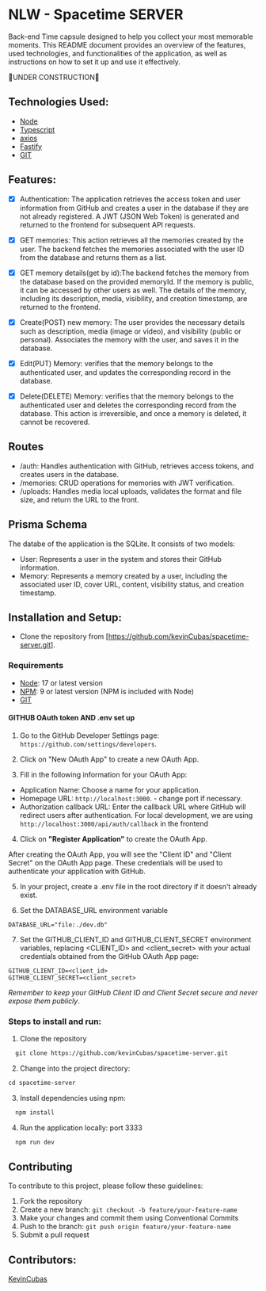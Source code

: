 # NLW - Spacetime SERVER
Back-end Time capsule designed to help you collect your most memorable moments. This README document provides an overview of the features, used technologies, and functionalities of the application, as well as instructions on how to set it up and use it effectively.

🚧UNDER CONSTRUCTION🚧

## Technologies Used:

- [Node](https://nodejs.org/en)
- [Typescript](https://www.typescriptlang.org/pt/)
- [axios](https://axios-http.com/ptbr/docs/intro)
- [Fastify]()
- [GIT]()

## Features:

- [x] Authentication: The application retrieves the access token and user information from GitHub and creates a user in the database if they are not already registered. A JWT (JSON Web Token) is generated and returned to the frontend for subsequent API requests.

- [x] GET memories: This action retrieves all the memories created by the user. The backend fetches the memories associated with the user ID from the database and returns them as a list.

- [x] GET memory details(get by id):The backend fetches the memory from the database based on the provided memoryId. If the memory is public, it can be accessed by other users as well. The details of the memory, including its description, media, visibility, and creation timestamp, are returned to the frontend.

- [x] Create(POST) new memory: The user provides the necessary details such as description, media (image or video), and visibility (public or personal). Associates the memory with the user, and saves it in the database.

- [x] Edit(PUT) Memory: verifies that the memory belongs to the authenticated user, and updates the corresponding record in the database.

- [x] Delete(DELETE) Memory: verifies that the memory belongs to the authenticated user and deletes the corresponding record from the database. This action is irreversible, and once a memory is deleted, it cannot be recovered.

## Routes

- /auth: Handles authentication with GitHub, retrieves access tokens, and creates users in the database.
- /memories: CRUD operations for memories with JWT verification.
- /uploads: Handles media local uploads, validates the format and file size, and return the URL to the front.

## Prisma Schema
The databe of the application is the SQLite.
It consists of two models:

- User: Represents a user in the system and stores their GitHub information.
- Memory: Represents a memory created by a user, including the associated user ID, cover URL, content, visibility status, and creation timestamp.

## Installation and Setup:
- Clone the repository from [https://github.com/kevinCubas/spacetime-server.git].

### Requirements

- [Node](https://nodejs.org/en): 17 or latest version
- [NPM](https://www.npmjs.com/): 9 or latest version (NPM is included with Node)
- [GIT](https://git-scm.com/)

#### GITHUB OAuth token AND .env set up

1. Go to the GitHub Developer Settings page: `https://github.com/settings/developers`.

2. Click on "New OAuth App" to create a new OAuth App.

3. Fill in the following information for your OAuth App:

- Application Name: Choose a name for your application.
- Homepage URL: `http://localhost:3000`. - change port if necessary.
- Authorization callback URL: Enter the callback URL where GitHub will redirect users after authentication. For local development, we are using `http://localhost:3000/api/auth/callback` in the frontend

4. Click on **"Register Application"** to create the OAuth App.

After creating the OAuth App, you will see the "Client ID" and "Client Secret" on the OAuth App page. These credentials will be used to authenticate your application with GitHub.

5. In your project, create a .env file in the root directory if it doesn't already exist.

6. Set the DATABASE_URL environment variable

```JS
DATABASE_URL="file:./dev.db"
```

7. Set the GITHUB_CLIENT_ID and GITHUB_CLIENT_SECRET environment variables, replacing <CLIENT_ID> and <client_secret> with your actual credentials obtained from the GitHub OAuth App page:

```JS
GITHUB_CLIENT_ID=<client_id>
GITHUB_CLIENT_SECRET=<client_secret>
```

_Remember to keep your GitHub Client ID and Client Secret secure and never expose them publicly_.

### Steps to install and run:

1. Clone the repository
```cl
  git clone https://github.com/kevinCubas/spacetime-server.git
```

2. Change into the project directory: 
```cl
cd spacetime-server
```

3. Install dependencies using npm:
```cl
  npm install
```
4. Run the application locally: port 3333

```cl
  npm run dev
```

## Contributing

To contribute to this project, please follow these guidelines:

1. Fork the repository
2. Create a new branch: `git checkout -b feature/your-feature-name`
3. Make your changes and commit them using Conventional Commits
4. Push to the branch: `git push origin feature/your-feature-name`
5. Submit a pull request


## Contributors:

[KevinCubas](https://github.com/kevinCubas)

